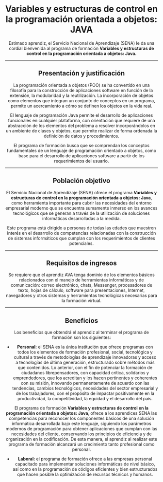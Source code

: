 <idv align='center'>
  
# Variables y estructuras de control en la programación orientada a objetos: JAVA
</vid>

Estimado aprendiz, el Servicio Nacional de Aprendizaje (SENA) le da una cordial bienvenida al programa
de formación __Variables y estructuras de control en la programación orientada a objetos: Java.__

***
## Presentación y justificación 

La programación orientada a objetos (POO) se ha convertido en una filosofía para la construcción de
aplicaciones software en función de la extensión, la modularidad y la reutilización. La incorporación de
objetos como elementos que integran un conjunto de conceptos en un programa, permite un acercamiento
a cómo se definen los objetos en la vida real.

El lenguaje de programación Java permite el desarrollo de aplicaciones funcionales en cualquier plataforma,
con orientación que requiere de una abstracción de los elementos del problema a resolver incorporándolos
en un ambiente de clases y objetos, que permite realizar de forma ordenada la definición de datos y
procedimientos.

El programa de formación busca que se comprendan los conceptos fundamentales de un lenguaje de
programación orientado a objetos, como base para el desarrollo de aplicaciones software a partir de los
requerimientos del usuario. 

***
## Población objetivo
El Servicio Nacional de Aprendizaje (SENA) ofrece el programa __Variables y estructuras de control en
la programación orientada a objetos: Java__, como herramienta importante para cubrir las necesidades
del entorno empresarial moderno que se encuentra sumamente inmerso en los avances tecnológicos que se
generan a través de la utilización de soluciones informáticas desarrolladas a la medida.

Este programa está dirigido a personas de todas las edades que muestren interés en el desarrollo de
competencias relacionadas con la construcción de sistemas informáticos que cumplan con los requerimientos
de clientes potenciales.

***
## Requisitos de ingresos
Se requiere que el aprendiz AVA tenga dominio de los elementos básicos relacionados con el manejo
de herramientas informáticas y de comunicación: correo electrónico, chats, Messenger, procesadores de
texto, hojas de cálculo, software para presentaciones, Internet, navegadores y otros sistemas y herramientas
tecnológicas necesarias para la formación virtual. 

***
## Beneficios
Los beneficios que obtendrá el aprendiz al terminar el programa de formación son los siguientes:

- __Personal:__ el SENA es la única institución que ofrece programas con todos los elementos de formación
profesional, social, tecnológica y cultural a través de metodologías de aprendizaje innovadoras y acceso
a tecnologías de última generación, estructurado sobre métodos más que contenidos. Lo anterior,
con el fin de potenciar la formación de ciudadanos librepensadores, con capacidad crítica, solidarios
y emprendedores, que los acreditan y los hacen pertinentes y coherentes con su misión, innovando
permanentemente de acuerdo con las tendencias, cambios tecnológicos, necesidades del sector
empresarial y de los trabajadores, con el propósito de impactar positivamente en la productividad, la
competitividad, la equidad y el desarrollo del país.

El programa de formación __Variables y estructuras de control en la programación orientada a
objetos: Java__, ofrece a los aprendices SENA las competencias para reconocer los componentes básicos
de una solución informática desarrollada bajo este lenguaje, siguiendo los parámetros modernos de
programación para obtener aplicaciones que cumplan con las necesidades del cliente, conservando los
principios de eficiencia y de organización en la codificación. De esta manera, el aprendiz al realizar este
programa de formación alcanzará un crecimiento tanto profesional como personal.

- __Laboral:__ el programa de formación ofrece a las empresas personal capacitado para implementar
soluciones informáticas de nivel básico, así como en la programación de códigos eficientes y bien
estructurados que hacen posible la optimización de recursos técnicos y humanos.
